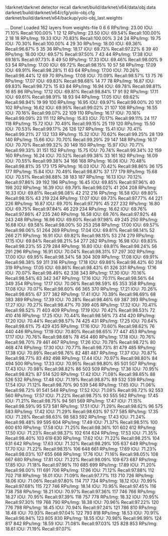 !darknet/darknet detector recall darknet/build/darknet/x64/data/obj.data darknet/build/darknet/x64/cfg/yolo-obj.cfg darknet/build/darknet/x64/backup/yolo-obj_last.weights

...
Done! Loaded 162 layers from weights-file 
    0     6     6	RPs/Img: 23.00	IOU: 71.10%	Recall:100.00%
    1    12    12	RPs/Img: 23.50	IOU: 69.54%	Recall:100.00%
    2    18    18	RPs/Img: 19.33	IOU: 70.83%	Recall:100.00%
    3    24    24	RPs/Img: 19.75	IOU: 70.30%	Recall:100.00%
    4    29    30	RPs/Img: 18.00	IOU: 69.36%	Recall:96.67%
    5    35    36	RPs/Img: 18.17	IOU: 69.73%	Recall:97.22%
    6    39    40	RPs/Img: 18.00	IOU: 69.57%	Recall:97.50%
    7    43    44	RPs/Img: 17.38	IOU: 69.18%	Recall:97.73%
    8    49    50	RPs/Img: 17.33	IOU: 69.46%	Recall:98.00%
    9    53    54	RPs/Img: 17.00	IOU: 69.72%	Recall:98.15%
   10    57    58	RPs/Img: 17.09	IOU: 69.91%	Recall:98.28%
   11    63    64	RPs/Img: 17.00	IOU: 70.26%	Recall:98.44%
   12    69    70	RPs/Img: 17.08	IOU: 70.09%	Recall:98.57%
   13    75    76	RPs/Img: 17.07	IOU: 69.83%	Recall:98.68%
   14    77    78	RPs/Img: 16.87	IOU: 69.83%	Recall:98.72%
   15    83    84	RPs/Img: 16.94	IOU: 69.78%	Recall:98.81%
   16    85    86	RPs/Img: 17.12	IOU: 69.81%	Recall:98.84%
   17    91    92	RPs/Img: 17.11	IOU: 69.61%	Recall:98.91%
   18    93    94	RPs/Img: 17.05	IOU: 69.62%	Recall:98.94%
   19    99   100	RPs/Img: 16.95	IOU: 69.97%	Recall:99.00%
   20   101   102	RPs/Img: 16.62	IOU: 69.95%	Recall:99.02%
   21   107   108	RPs/Img: 16.55	IOU: 70.16%	Recall:99.07%
   22   109   110	RPs/Img: 16.17	IOU: 70.16%	Recall:99.09%
   23   111   112	RPs/Img: 15.83	IOU: 70.17%	Recall:99.11%
   24   117   118	RPs/Img: 15.72	IOU: 70.49%	Recall:99.15%
   25   119   120	RPs/Img: 15.50	IOU: 70.53%	Recall:99.17%
   26   126   127	RPs/Img: 15.41	IOU: 70.41%	Recall:99.21%
   27   132   133	RPs/Img: 15.32	IOU: 70.62%	Recall:99.25%
   28   139   140	RPs/Img: 15.66	IOU: 70.70%	Recall:99.29%
   29   147   148	RPs/Img: 16.17	IOU: 70.70%	Recall:99.32%
   30   149   150	RPs/Img: 15.97	IOU: 70.71%	Recall:99.33%
   31   151   152	RPs/Img: 15.75	IOU: 70.74%	Recall:99.34%
   32   159   160	RPs/Img: 16.24	IOU: 70.52%	Recall:99.38%
   33   161   162	RPs/Img: 16.09	IOU: 70.55%	Recall:99.38%
   34   166   168	RPs/Img: 16.06	IOU: 70.48%	Recall:98.81%
   35   173   175	RPs/Img: 16.03	IOU: 70.42%	Recall:98.86%
   36   175   177	RPs/Img: 15.84	IOU: 70.49%	Recall:98.87%
   37   177   179	RPs/Img: 15.68	IOU: 70.51%	Recall:98.88%
   38   183   187	RPs/Img: 16.13	IOU: 70.12%	Recall:97.86%
   39   192   196	RPs/Img: 16.45	IOU: 69.85%	Recall:97.96%
   40   198   202	RPs/Img: 16.39	IOU: 69.79%	Recall:98.02%
   41   204   208	RPs/Img: 16.33	IOU: 69.81%	Recall:98.08%
   42   212   216	RPs/Img: 16.58	IOU: 69.80%	Recall:98.15%
   43   219   224	RPs/Img: 17.07	IOU: 69.73%	Recall:97.77%
   44   221   226	RPs/Img: 16.87	IOU: 69.70%	Recall:97.79%
   45   227   232	RPs/Img: 16.80	IOU: 69.75%	Recall:97.84%
   46   229   234	RPs/Img: 16.62	IOU: 69.76%	Recall:97.86%
   47   235   240	RPs/Img: 16.58	IOU: 69.76%	Recall:97.92%
   48   243   248	RPs/Img: 16.86	IOU: 69.60%	Recall:97.98%
   49   245   250	RPs/Img: 16.68	IOU: 69.58%	Recall:98.00%
   50   253   258	RPs/Img: 17.00	IOU: 69.57%	Recall:98.06%
   51   264   269	RPs/Img: 17.04	IOU: 69.81%	Recall:98.14%
   52   266   271	RPs/Img: 16.91	IOU: 69.82%	Recall:98.15%
   53   274   279	RPs/Img: 17.15	IOU: 69.84%	Recall:98.21%
   54   277   282	RPs/Img: 16.98	IOU: 69.83%	Recall:98.23%
   55   279   284	RPs/Img: 16.80	IOU: 69.81%	Recall:98.24%
   56   291   296	RPs/Img: 16.91	IOU: 70.04%	Recall:98.31%
   57   297   302	RPs/Img: 17.00	IOU: 69.95%	Recall:98.34%
   58   304   309	RPs/Img: 17.08	IOU: 69.91%	Recall:98.38%
   59   311   316	RPs/Img: 17.18	IOU: 69.86%	Recall:98.42%
   60   314   319	RPs/Img: 17.05	IOU: 69.86%	Recall:98.43%
   61   326   331	RPs/Img: 17.16	IOU: 70.07%	Recall:98.49%
   62   338   343	RPs/Img: 17.30	IOU: 70.16%	Recall:98.54%
   63   342   347	RPs/Img: 17.16	IOU: 70.11%	Recall:98.56%
   64   349   354	RPs/Img: 17.17	IOU: 70.06%	Recall:98.59%
   65   353   358	RPs/Img: 17.08	IOU: 70.07%	Recall:98.60%
   66   365   370	RPs/Img: 17.21	IOU: 70.26%	Recall:98.65%
   67   377   382	RPs/Img: 17.41	IOU: 70.39%	Recall:98.69%
   68   383   389	RPs/Img: 17.39	IOU: 70.28%	Recall:98.46%
   69   387   393	RPs/Img: 17.27	IOU: 70.27%	Recall:98.47%
   70   399   405	RPs/Img: 17.32	IOU: 70.41%	Recall:98.52%
   71   403   409	RPs/Img: 17.19	IOU: 70.42%	Recall:98.53%
   72   410   416	RPs/Img: 17.25	IOU: 70.44%	Recall:98.56%
   73   414   420	RPs/Img: 17.20	IOU: 70.44%	Recall:98.57%
   74   425   431	RPs/Img: 17.25	IOU: 70.64%	Recall:98.61%
   75   429   435	RPs/Img: 17.16	IOU: 70.60%	Recall:98.62%
   76   440   446	RPs/Img: 17.19	IOU: 70.80%	Recall:98.65%
   77   447   453	RPs/Img: 17.17	IOU: 70.76%	Recall:98.68%
   78   454   460	RPs/Img: 17.18	IOU: 70.76%	Recall:98.70%
   79   461   467	RPs/Img: 17.26	IOU: 70.78%	Recall:98.72%
   80   468   474	RPs/Img: 17.30	IOU: 70.77%	Recall:98.73%
   81   479   485	RPs/Img: 17.38	IOU: 70.89%	Recall:98.76%
   82   481   487	RPs/Img: 17.37	IOU: 70.87%	Recall:98.77%
   83   492   498	RPs/Img: 17.44	IOU: 70.97%	Recall:98.80%
   84   494   500	RPs/Img: 17.33	IOU: 70.95%	Recall:98.80%
   85   501   507	RPs/Img: 17.43	IOU: 70.98%	Recall:98.82%
   86   503   509	RPs/Img: 17.36	IOU: 70.95%	Recall:98.82%
   87   514   520	RPs/Img: 17.42	IOU: 71.08%	Recall:98.85%
   88   526   532	RPs/Img: 17.48	IOU: 71.19%	Recall:98.87%
   89   532   539	RPs/Img: 17.54	IOU: 71.12%	Recall:98.70%
   90   539   546	RPs/Img: 17.65	IOU: 71.06%	Recall:98.72%
   91   541   548	RPs/Img: 17.52	IOU: 71.08%	Recall:98.72%
   92   553   560	RPs/Img: 17.57	IOU: 71.22%	Recall:98.75%
   93   555   562	RPs/Img: 17.45	IOU: 71.21%	Recall:98.75%
   94   561   569	RPs/Img: 17.47	IOU: 71.15%	Recall:98.59%
   95   573   581	RPs/Img: 17.51	IOU: 71.29%	Recall:98.62%
   96   575   583	RPs/Img: 17.42	IOU: 71.29%	Recall:98.63%
   97   577   585	RPs/Img: 17.35	IOU: 71.28%	Recall:98.63%
   98   583   592	RPs/Img: 17.43	IOU: 71.24%	Recall:98.48%
   99   595   604	RPs/Img: 17.49	IOU: 71.37%	Recall:98.51%
  100   600   610	RPs/Img: 17.58	IOU: 71.25%	Recall:98.36%
  101   602   612	RPs/Img: 17.50	IOU: 71.23%	Recall:98.37%
  102   614   624	RPs/Img: 17.53	IOU: 71.35%	Recall:98.40%
  103   619   630	RPs/Img: 17.62	IOU: 71.22%	Recall:98.25%
  104   631   642	RPs/Img: 17.63	IOU: 71.32%	Recall:98.29%
  105   637   649	RPs/Img: 17.70	IOU: 71.22%	Recall:98.15%
  106   648   661	RPs/Img: 17.69	IOU: 71.23%	Recall:98.03%
  107   655   668	RPs/Img: 17.76	IOU: 71.16%	Recall:98.05%
  108   667   680	RPs/Img: 17.81	IOU: 71.22%	Recall:98.09%
  109   673   687	RPs/Img: 17.85	IOU: 71.18%	Recall:97.96%
  110   685   699	RPs/Img: 17.89	IOU: 71.20%	Recall:98.00%
  111   691   706	RPs/Img: 17.96	IOU: 71.12%	Recall:97.88%
  112   702   718	RPs/Img: 18.01	IOU: 71.09%	Recall:97.77%
  113   710   726	RPs/Img: 18.06	IOU: 71.06%	Recall:97.80%
  114   717   734	RPs/Img: 18.12	IOU: 70.99%	Recall:97.68%
  115   727   746	RPs/Img: 18.14	IOU: 70.95%	Recall:97.45%
  116   738   758	RPs/Img: 18.21	IOU: 70.97%	Recall:97.36%
  117   746   766	RPs/Img: 18.27	IOU: 70.95%	Recall:97.39%
  118   757   778	RPs/Img: 18.32	IOU: 70.95%	Recall:97.30%
  119   768   790	RPs/Img: 18.38	IOU: 70.96%	Recall:97.22%
  120   776   798	RPs/Img: 18.45	IOU: 70.94%	Recall:97.24%
  121   786   810	RPs/Img: 18.48	IOU: 70.93%	Recall:97.04%
  122   793   818	RPs/Img: 18.53	IOU: 70.91%	Recall:96.94%
  123   805   830	RPs/Img: 18.55	IOU: 70.98%	Recall:96.99%
  124   817   842	RPs/Img: 18.59	IOU: 71.08%	Recall:97.03%
  125   828   853	RPs/Img: 18.61	IOU: 71.19%	Recall:97.07%
